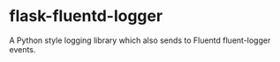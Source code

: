 # flask-fluentd-logger
A Python style logging library which also sends to Fluentd fluent-logger events.
